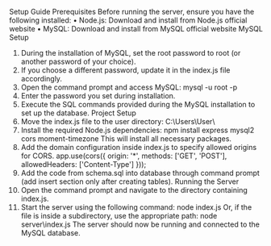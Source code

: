Setup Guide
Prerequisites
Before running the server, ensure you have the following installed:
•	Node.js: Download and install from Node.js official website
•	MySQL: Download and install from MySQL official website
MySQL Setup
1.	During the installation of MySQL, set the root password to root (or another password of your choice).
2.	If you choose a different password, update it in the index.js file accordingly.
3.	Open the command prompt and access MySQL:
mysql -u root -p
4.	Enter the password you set during installation.
5.	Execute the SQL commands provided during the MySQL installation to set up the database.
Project Setup
1.	Move the index.js file to the user directory:
C:\Users\User\
2.	Install the required Node.js dependencies:
npm install express mysql2 cors moment-timezone
This will install all necessary packages.
3.	Add the domain configuration inside index.js to specify allowed origins for CORS. 
app.use(cors({
origin: '*', 
methods: ['GET', 'POST'], 
allowedHeaders: ['Content-Type']
}));
4.	Add the code from schema.sql into database through command prompt (add insert section only after creating tables).
Running the Server
1.	Open the command prompt and navigate to the directory containing index.js.
2.	Start the server using the following command:
node index.js
Or, if the file is inside a subdirectory, use the appropriate path:
node server\index.js
The server should now be running and connected to the MySQL database.
